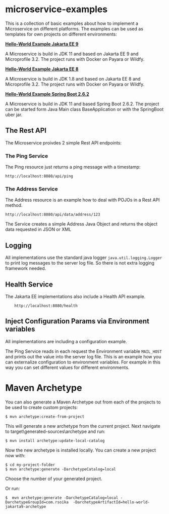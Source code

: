 # microservice-examples
This is a collection of basic examples about how to implement a Microservice on different platforms. The examples can be used as templates for own projects on different environments:

**[Hello-World Example Jakarta EE 9](./jakarta9/README.md)**

A Microservice is build in JDK 11 and based on Jakarta EE 9 and Microprofile 3.2. The project runs with Docker on Payara or Wildfy. 

**[Hello-World Example Jakarta EE 8](./jakarta8/README.md)**

A Microservice is build in JDK 1.8 and based on Jakarta EE 8 and Microprofile 3.2. The project runs with Docker on Payara or Wildfy. 

**[Hello-World Example Spring Boot 2.6.2](./springboot/README.md)**

A Microservice is build in JDK 11 and based Spring Boot 2.6.2. The project can be started form Java Main class BaseApplication or with the SpringBoot uber jar. 


	
## The Rest API

The Microservice proivdes 2 simple Rest API endpoints:

### The Ping Service

The Ping resource just returns a ping message with a timestamp:

	http://localhost:8080/api/ping


### The Address Service

The Address resource is an example how to deal with POJOs in a Rest API method.

	http://localhost:8080/api/data/address/123

The Service creates a simple Address Java Object and returns the object data requested in JSON or XML

## Logging

All implementations use the standard java logger `java.util.logging.Logger` to print log messages to the server log file. So there is not extra logging framework needed.

## Health Service

The Jakarta EE implementations also include a Health API example. 

		http://localhost:8080/health
	
## Inject Configuration Params via Environment variables

All implementations are including a configuration example. 

The Ping Service reads in each request the Environment variable `MAIL_HOST` and prints out the value into the server log file.
This is an example how you can externalize configuration to environment variables. For example in this way you can set different values for different environments. 


# Maven Archetype

You can also generate a Maven Archetype out from each of the projects to be used to create custom projects:

	$ mvn archetype:create-from-project

This will generate a new archetype from the current project.
Next navigate to target\generated-sources\archetype and run:

	$ mvn install archetype:update-local-catalog

Now the new archetype is installed locally. You can create a new project now with:

	$ cd my-project-folder	
	$ mvn archetype:generate -DarchetypeCatalog=local

Choose the number of your generated project.

Or run:

	$  mvn archetype:generate -DarchetypeCatalog=local -DarchetypeGroupId=com.rsoika  -DarchetypeArtifactId=hello-world-jakarta9-archetype
